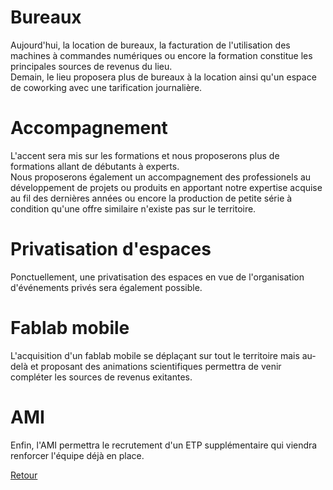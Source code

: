 # Bureaux
Aujourd'hui, la location de bureaux, la facturation de l'utilisation des machines à commandes numériques ou encore la formation constitue les principales sources de revenus du lieu.  
Demain, le lieu proposera plus de bureaux à la location ainsi qu'un espace de coworking avec une tarification journalière.  

# Accompagnement  
L'accent sera mis sur les formations et nous proposerons plus de formations allant de débutants à experts.  
Nous proposerons également un accompagnement des professionels au développement de projets ou produits en apportant notre expertise acquise au fil des dernières années ou encore la production de petite série à condition qu'une offre similaire n'existe pas sur le territoire.  

# Privatisation d'espaces  
Ponctuellement, une privatisation des espaces en vue de l'organisation d'événements privés sera également possible.  

# Fablab mobile  
L'acquisition d'un fablab mobile se déplaçant sur tout le territoire mais au-delà et proposant des animations scientifiques permettra de venir compléter les sources de revenus exitantes.  

# AMI  
Enfin, l'AMI permettra le recrutement d'un ETP supplémentaire qui viendra renforcer l'équipe déjà en place.  

[Retour](README.md)

